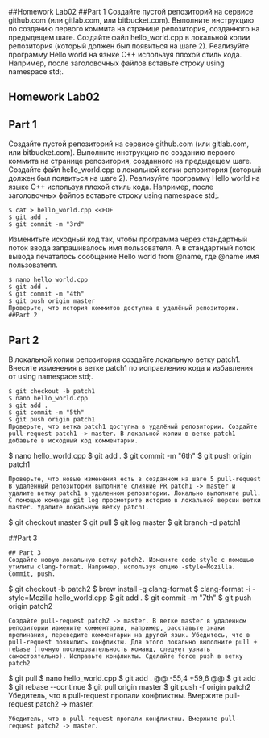 ##Homework Lab02
##Part 1
Создайте пустой репозиторий на сервисе github.com (или gitlab.com, или bitbucket.com). Выполните инструкцию по созданию первого коммита на странице репозитория, созданного на предыдещем шаге. Создайте файл hello_world.cpp в локальной копии репозитория (который должен был появиться на шаге 2). Реализуйте программу Hello world на языке C++ используя плохой стиль кода. Например, после заголовочных файлов вставьте строку using namespace std;.
## Homework Lab02
## Part 1

Создайте пустой репозиторий на сервисе github.com (или gitlab.com, или bitbucket.com). Выполните инструкцию по созданию первого коммита на странице репозитория, созданного на предыдещем шаге. Создайте файл hello_world.cpp в локальной копии репозитория (который должен был появиться на шаге 2). Реализуйте программу Hello world на языке C++ используя плохой стиль кода. Например, после заголовочных файлов вставьте строку using namespace std;.
```
$ cat > hello_world.cpp <<EOF
$ git add .
$ git commit -m "3rd"
```
Изменитьте исходный код так, чтобы программа через стандартный поток ввода запрашивалось имя пользователя. А в стандартный поток вывода печаталось сообщение Hello world from @name, где @name имя пользователя.

```
$ nano hello_world.cpp
$ git add .
$ git commit -m "4th"
$ git push origin master
Проверьте, что история коммитов доступна в удалёный репозитории.
##Part 2
```
## Part 2
В локальной копии репозитория создайте локальную ветку patch1. Внесите изменения в ветке patch1 по исправлению кода и избавления от using namespace std;.

```
$ git checkout -b patch1
$ nano hello_world.cpp
$ git add .
$ git commit -m "5th"
$ git push origin patch1
Проверьте, что ветка patch1 доступна в удалёный репозитории. Создайте pull-request patch1 -> master. В локальной копии в ветке patch1 добавьте в исходный код комментарии.
```
$ nano hello_world.cpp
$ git add .
$ git commit -m "6th"
$ git push origin patch1
```
Проверьте, что новые изменения есть в созданном на шаге 5 pull-request В удалённый репозитории выполните слияние PR patch1 -> master и удалите ветку patch1 в удаленном репозитории. Локально выполните pull. С помощью команды git log просмотрите историю в локальной версии ветки master. Удалите локальную ветку patch1.
```
$ git checkout master 
$ git pull
$ git log master
$ git branch -d patch1

##Part 3
```
## Part 3
Создайте новую локальную ветку patch2. Измените code style с помощью утилиты clang-format. Например, используя опцию -style=Mozilla. Commit, push.
```
$ git checkout -b patch2
$ brew install -g clang-format
$ clang-format -i -style=Mozilla hello_world.cpp
$ git add .
$ git commit -m "7th" 
$ git push origin patch2
```
Cоздайте pull-request patch2 -> master. В ветке master в удаленном репозитории измените комментарии, например, расставьте знаки препинания, переведите комментарии на другой язык. Убедитесь, что в pull-request появились конфликты. Для этого локально выполните pull + rebase (точную последовательность команд, следует узнать самостоятельно). Исправьте конфликты. Сделайте force push в ветку patch2
```
$ git pull
$ nano hello_world.cpp
$ git add .
@@ -55,4 +59,6 @@ $ git add .
$ git rebase --continue
$ git pull origin master
$ git push -f origin patch2
Убедитель, что в pull-request пропали конфликтны. Вмержите pull-request patch2 -> master.
```
Убедитель, что в pull-request пропали конфликтны. Вмержите pull-request patch2 -> master.
```